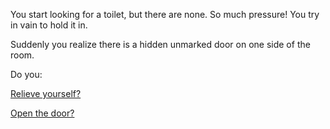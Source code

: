 You start looking for a toilet, but there are none. So much pressure! You try in vain to hold it in.

Suddenly you realize there is a hidden unmarked door on one side of the room.

Do you:

[Relieve yourself?](relieve/relieve-yourself.md)

[Open the door?](door/open-door.md)

